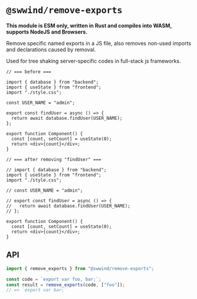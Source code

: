 # `@swwind/remove-exports`

**This module is ESM only, written in Rust and compiles into WASM, supports NodeJS and Browsers.**

Remove specific named exports in a JS file, also removes non-used imports and declarations caused by removal.

Used for tree shaking server-specific codes in full-stack js frameworks.

```tsx
// === before ===

import { database } from "backend";
import { useState } from "frontend";
import "./style.css";

const USER_NAME = "admin";

export const findUser = async () => {
  return await database.findUser(USER_NAME);
};

export function Component() {
  const [count, setCount] = useState(0);
  return <div>{count}</div>;
}

// === after removing "findUser" ===

// import { database } from "backend";
import { useState } from "frontend";
import "./style.css";

// const USER_NAME = "admin";

// export const findUser = async () => {
//   return await database.findUser(USER_NAME);
// };

export function Component() {
  const [count, setCount] = useState(0);
  return <div>{count}</div>;
}
```

## API

```ts
import { remove_exports } from "@swwind/remove-exports";

const code = `export var foo, bar;`;
const result = remove_exports(code, ["foo"]);
// => `export var bar;`
```
